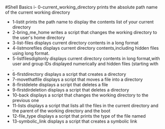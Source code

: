 #Shell Basics
i- 0-current_working_directory prints the absolute path name of the current working directory
- 1-listit prints the path name to display the contents list of your current directory
- 2-bring_me_home writes a script that changes the working directory to the user's home directory
- 3-list-files displays current directory contents in a long format
- 4-listmorefiles displays current directory contents,including hidden files using long format.
- 5-listfilesdigitonly displays current directory contents in long format,with user and group IDs displayed numerically and hidden files (starting with .
- 6-firstdirectory displays a script that creates a directory
- 7-movethatfile displays a script that moves a file into a directory
- 8-firstdelete displays a script that deletes a file
- 9-firstdirdeletion displays a script that deletes a directory
- 10-back displays a script that changes the working directory to the previous one
- 11-lists displays a script that lists all the files in the current directory and the parent of the working directory and the boot
- 12-file_type displays a script that prints the type of the file named
- 13-symbolic_link displays a script that creates a symbolic link
